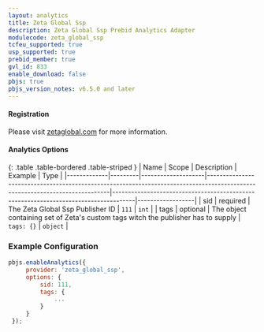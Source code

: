 ```yaml
---
layout: analytics
title: Zeta Global Ssp
description: Zeta Global Ssp Prebid Analytics Adapter
modulecode: zeta_global_ssp
tcfeu_supported: true
usp_supported: true
prebid_member: true
gvl_id: 833
enable_download: false
pbjs: true
pbjs_version_notes: v6.5.0 and later
---
```


#### Registration

Please visit [zetaglobal.com](https://zetaglobal.com/) for more information.

#### Analytics Options

{: .table .table-bordered .table-striped }
| Name         | Scope              | Description                                                                                                                 | Example                                                                             | Type             |
|-------------|---------|--------------------|-----------------------------------------------------------------------------------------------------------------------------|-------------------------------------------------------------------------------------|------------------|
| sid | required  | The Zeta Global Ssp Publisher ID | `111`  | `int` |
| tags | optional | The object containing set of Zeta's custom tags witch the publisher has to supply | `tags: {}` | `object` |

### Example Configuration

```javascript
pbjs.enableAnalytics({
     provider: 'zeta_global_ssp',
     options: {
         sid: 111,
         tags: {
             ...
         }
     }
 });
```
